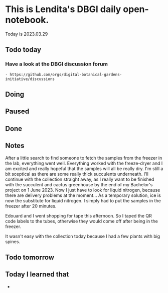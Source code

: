 
# This is Lendita's DBGI daily open-notebook.

Today is 2023.03.29

## Todo today

### Have a look at the DBGI discussion forum
    - https://github.com/orgs/digital-botanical-gardens-initiative/discussions
###
###

## Doing

## Paused

## Done

## Notes
After a little search to find someone to fetch the samples from the freezer in the lab, everything went well. Everything worked with the freeze-dryer and I am excited and really hopeful that the samples will all be really dry. I'm still a bit sceptical as there are some really thick succulents underneath. 
I'll continue with the collection straight away, as I really want to be finished with the succulent and cactus greenhouse by the end of my Bachelor's project on 1 June 2023. 
Now I just have to look for liquid nitrogen, because there are delivery problems at the moment...
As a temporary solution, ice is now the substitute for liquid nitrogen. I simply had to put the samples in the freezer after 20 minutes. 

Edouard and I went shopping for tape this afternoon. So I taped the QR code labels to the tubes, otherwise they would come off after being in the freezer. 

It wasn't easy with the collection today because I had a few plants with big spines.

## Todo tomorrow

###
###
###


## Today I learned that

-
